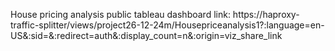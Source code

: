 House pricing analysis public tableau dashboard link: https://haproxy-traffic-splitter/views/project26-12-24m/Housepriceanalysis1?:language=en-US&:sid=&:redirect=auth&:display_count=n&:origin=viz_share_link
